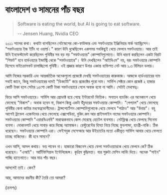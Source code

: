 # বাংলাদেশ ও সামনের পাঁচ বছর

> Software is eating the world, but AI is going to eat software.
>
> -- Jensen Huang, Nvidia CEO

২০১১ সালের কথা। কথাটা বলেছিলেন নেটস্কেপের কো-ফাউন্ডার এবং সফটওয়্যার ইঞ্জিনিয়ার মার্ক অ্যান্ড্রিসেন। "সফটওয়্যার ইজ ইটিং দ্য ওয়ার্ল্ড।" কারণ উনি বুঝেছিলেন একসময় সবকিছুই খেয়ে ফেলবে সফটওয়্যার। আর তাই উনি ইনভেস্টমেন্ট করেছিলেন পৃথিবীর সব বড় বড় "সফটওয়্যার" কোম্পানিগুলোতে। উনি ধারণা করছিলেন একটা বিরাট "শিফট" হবে হার্ডওয়্যার ইন্ডাস্ট্রি থেকে "সফটওয়্যারে"।  উনি দেখছিলেন "আইবিএম" নয়, বরং সফটওয়্যার কোম্পানি হিসেবে মাইক্রোসফট চালাচ্ছিলো পৃথিবী। ওই প্রজ্ঞার কারণে উনার একান্ত ব্যক্তিগত নেট আয় ১.৩ বিলিয়ন ডলার। 

আমি নিজের সরকারি এবং আন্তর্জাতিক অনেকগুলো প্রজেক্টে দেখছি সফটওয়্যারের কারুকাজ। আজকে হার্ডওয়্যারের দাম সবাই জানে, কিন্তু সফটওয়্যারের দামই "ডিকটেট" করে প্রজেক্টের পুরো দাম। সার্ভিস সেক্টরে কোন প্রজেক্ট ২ হাজার কোটি টাকা হলে সেটার ১৫শো কোটি টাকা সফটওয়্যারে গেলে অবাক হবো না আমি। সেটাই মেধাস্বত্ব। 

ফিরে আসি সফটওয়্যারে। সার্ভিস আর প্রোডাক্ট হয়ে গেছে ইন্টারনেট ভিত্তিক। সনাতন ব্যাংকিং এর অনেকাংশ খেয়ে ফেলেছে "বিকাশ"। অবাক হবেন না, বিকাশ কিন্তু একটা উঁচুদরের সফটওয়্যার কোম্পানি। "পেপ্যাল" খেয়ে ফেলেছে পৃথিবীর কেনা কাটার মধ্যস্বত্বভোগীদের। ট্রান্সপোর্টেশন কোম্পানিগুলোকে খেয়ে ফেলবে "পাঠাও" আর "উবার"। বহু আগেই ট্রাভেল এজেন্টদের খেয়ে ফেলেছে এক্সপেডিয়া, বুকিং.কম আর প্রাইসলাইন নামের সফটওয়্যার কোম্পানি। সফটওয়্যার কোম্পানি "এয়ারবিএনবি" মারাত্মকভাবে কোপ মেরেছে হোটেল ব্যবসায়। নেটফ্লিক্স খেয়ে ফেলছে সিনেমা ব্যবসা। দোকানপাট খেয়ে সাবাড় করে দিচ্ছে অ্যামাজন। রেস্টুরেন্টের হিস্যা নিয়ে নিচ্ছে ফুডপান্ডা, হাংগ্রী-নাকি। ঠিক ধরেছেন। সফটওয়্যার কোম্পানি এরা। ফেইসবুক মেসেন্জার আর উইচ্যাটের মতো একীভূত সার্ভিস আবার খেয়ে ফেলতে চাচ্ছে বাকিদের। কী হবে সামনে?

এখন আসি, আসল কথায়। ভয় পাবেন না। হাজারো বিজনেস খেয়ে ফেলা সফটওয়্যারকে খেয়ে ফেলবে কে? ঠিক ধরেছেন। "এআই"। আর্টিফিশিয়াল ইন্টেলিজেন্স। কৃত্রিম বুদ্ধিমত্তা। যার শুরুটা মেশিন লার্নিং দিয়ে। অনেক "সাইন" পাচ্ছি হাতেনাতে। আর মাত্র পাঁচ বছর। 

আসলেই তাই। কেন? 

আর, আমাদের করনীয় কী? তৈরি তো আমরা?

\(ক্ৰমশঃ\)

